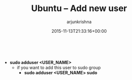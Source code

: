 ﻿---
id: 27
title: 'Ubuntu &#8211; Add new user'
date: 2015-11-13T21:33:16+00:00
author: arjunkrishna
layout: post
guid: http://blog.arjunkrishna.us/?p=27
permalink: /2015/11/13/add-new-user-ubuntu/
categories:
  - how-to
  - ubuntu
---
&nbsp;

  * **sudo adduser <USER_NAME>** 
      * if you want to add this user to sudo group 
          * **sudo adduser <USER_NAME> sudo** </ul>
